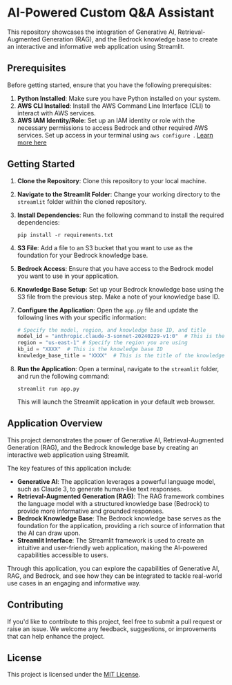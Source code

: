# AI-Powered Custom Q&A Assistant

This repository showcases the integration of Generative AI, Retrieval-Augmented Generation (RAG), and the Bedrock knowledge base to create an interactive and informative web application using Streamlit.

## Prerequisites

Before getting started, ensure that you have the following prerequisites:

1. **Python Installed**: Make sure you have Python installed on your system.
2. **AWS CLI Installed**: Install the AWS Command Line Interface (CLI) to interact with AWS services.
3. **AWS IAM Identity/Role**: Set up an IAM identity or role with the necessary permissions to access Bedrock and other required AWS services. Set up access in your terminal using  ```aws configure ```. [Learn more here](https://docs.aws.amazon.com/cli/latest/userguide/cli-configure-files.html)

## Getting Started
1. **Clone the Repository**: Clone this repository to your local machine.
2. **Navigate to the Streamlit Folder**: Change your working directory to the `streamlit` folder within the cloned repository.
3. **Install Dependencies**: Run the following command to install the required dependencies:
   ```
   pip install -r requirements.txt
   ```
4. **S3 File**: Add a file to an S3 bucket that you want to use as the foundation for your Bedrock knowledge base.
5. **Bedrock Access**: Ensure that you have access to the Bedrock model you want to use in your application.
6. **Knowledge Base Setup**: Set up your Bedrock knowledge base using the S3 file from the previous step. Make a note of your knowledge base ID.

7. **Configure the Application**: Open the `app.py` file and update the following lines with your specific information:
   ```python
   # Specify the model, region, and knowledge base ID, and title
   model_id = "anthropic.claude-3-sonnet-20240229-v1:0"  # This is the model ID. You can find this in Bedrock under the model you want to use.
   region = "us-east-1" # Specify the region you are using
   kb_id = "XXXX"  # This is the knowledge base ID
   knowledge_base_title = "XXXX"  # This is the title of the knowledge base. Rename it based on the kind of application you are building. Ex: Wind Turbine Technician / Travel Agent Advisor
   ```
8. **Run the Application**: Open a terminal, navigate to the `streamlit` folder, and run the following command:
   ```
   streamlit run app.py
   ```
   This will launch the Streamlit application in your default web browser.

## Application Overview

This project demonstrates the power of Generative AI, Retrieval-Augmented Generation (RAG), and the Bedrock knowledge base by creating an interactive web application using Streamlit.

The key features of this application include:

- **Generative AI**: The application leverages a powerful language model, such as Claude 3, to generate human-like text responses.
- **Retrieval-Augmented Generation (RAG)**: The RAG framework combines the language model with a structured knowledge base (Bedrock) to provide more informative and grounded responses.
- **Bedrock Knowledge Base**: The Bedrock knowledge base serves as the foundation for the application, providing a rich source of information that the AI can draw upon.
- **Streamlit Interface**: The Streamlit framework is used to create an intuitive and user-friendly web application, making the AI-powered capabilities accessible to users.

Through this application, you can explore the capabilities of Generative AI, RAG, and Bedrock, and see how they can be integrated to tackle real-world use cases in an engaging and informative way.

## Contributing

If you'd like to contribute to this project, feel free to submit a pull request or raise an issue. We welcome any feedback, suggestions, or improvements that can help enhance the project.

## License

This project is licensed under the [MIT License](LICENSE).
